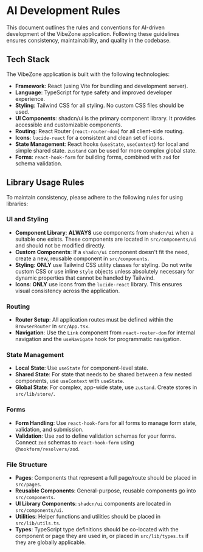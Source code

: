 # AI Development Rules

This document outlines the rules and conventions for AI-driven development of the VibeZone application. Following these guidelines ensures consistency, maintainability, and quality in the codebase.

## Tech Stack

The VibeZone application is built with the following technologies:

-   **Framework**: React (using Vite for bundling and development server).
-   **Language**: TypeScript for type safety and improved developer experience.
-   **Styling**: Tailwind CSS for all styling. No custom CSS files should be used.
-   **UI Components**: shadcn/ui is the primary component library. It provides accessible and customizable components.
-   **Routing**: React Router (`react-router-dom`) for all client-side routing.
-   **Icons**: `lucide-react` for a consistent and clean set of icons.
-   **State Management**: React hooks (`useState`, `useContext`) for local and simple shared state. `zustand` can be used for more complex global state.
-   **Forms**: `react-hook-form` for building forms, combined with `zod` for schema validation.

## Library Usage Rules

To maintain consistency, please adhere to the following rules for using libraries:

### UI and Styling

-   **Component Library**: **ALWAYS** use components from `shadcn/ui` when a suitable one exists. These components are located in `src/components/ui` and should not be modified directly.
-   **Custom Components**: If a `shadcn/ui` component doesn't fit the need, create a new, reusable component in `src/components`.
-   **Styling**: **ONLY** use Tailwind CSS utility classes for styling. Do not write custom CSS or use inline `style` objects unless absolutely necessary for dynamic properties that cannot be handled by Tailwind.
-   **Icons**: **ONLY** use icons from the `lucide-react` library. This ensures visual consistency across the application.

### Routing

-   **Router Setup**: All application routes must be defined within the `BrowserRouter` in `src/App.tsx`.
-   **Navigation**: Use the `Link` component from `react-router-dom` for internal navigation and the `useNavigate` hook for programmatic navigation.

### State Management

-   **Local State**: Use `useState` for component-level state.
-   **Shared State**: For state that needs to be shared between a few nested components, use `useContext` with `useState`.
-   **Global State**: For complex, app-wide state, use `zustand`. Create stores in `src/lib/store/`.

### Forms

-   **Form Handling**: Use `react-hook-form` for all forms to manage form state, validation, and submission.
-   **Validation**: Use `zod` to define validation schemas for your forms. Connect `zod` schemas to `react-hook-form` using `@hookform/resolvers/zod`.

### File Structure

-   **Pages**: Components that represent a full page/route should be placed in `src/pages`.
-   **Reusable Components**: General-purpose, reusable components go into `src/components`.
-   **UI Library Components**: `shadcn/ui` components are located in `src/components/ui`.
-   **Utilities**: Helper functions and utilities should be placed in `src/lib/utils.ts`.
-   **Types**: TypeScript type definitions should be co-located with the component or page they are used in, or placed in `src/lib/types.ts` if they are globally applicable.